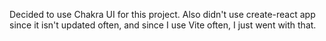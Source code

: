 Decided to use Chakra UI for this project. Also didn't use create-react app since it isn't updated often, and since I use Vite often, I just went with that.
